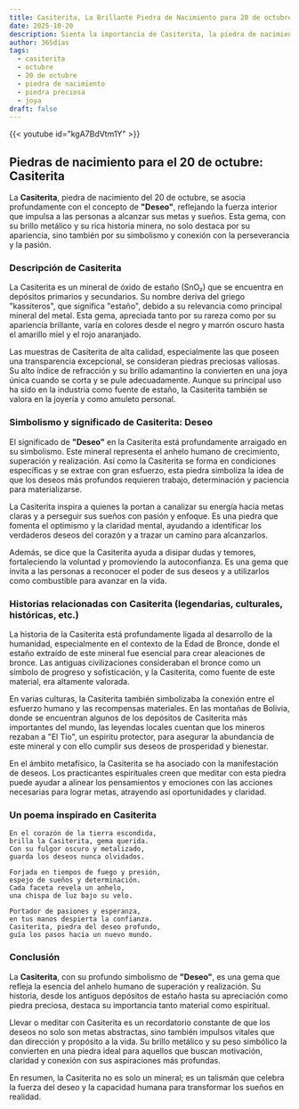 ```yaml
---
title: Casiterita, La Brillante Piedra de Nacimiento para 20 de octubre
date: 2025-10-20
description: Sienta la importancia de Casiterita, la piedra de nacimiento de 20 de octubre que simboliza Deseo. Deje que su belleza y significado iluminen su día.
author: 365días
tags:
  - casiterita
  - octubre
  - 20 de octubre
  - piedra de nacimiento
  - piedra preciosa
  - joya
draft: false
---
```


{{< youtube id="kgA7BdVtm1Y" >}}

## Piedras de nacimiento para el 20 de octubre: Casiterita

La **Casiterita**, piedra de nacimiento del 20 de octubre, se asocia profundamente con el concepto de **"Deseo"**, reflejando la fuerza interior que impulsa a las personas a alcanzar sus metas y sueños. Esta gema, con su brillo metálico y su rica historia minera, no solo destaca por su apariencia, sino también por su simbolismo y conexión con la perseverancia y la pasión.

### Descripción de Casiterita

La Casiterita es un mineral de óxido de estaño (SnO₂) que se encuentra en depósitos primarios y secundarios. Su nombre deriva del griego "kassiteros", que significa "estaño", debido a su relevancia como principal mineral del metal. Esta gema, apreciada tanto por su rareza como por su apariencia brillante, varía en colores desde el negro y marrón oscuro hasta el amarillo miel y el rojo anaranjado.

Las muestras de Casiterita de alta calidad, especialmente las que poseen una transparencia excepcional, se consideran piedras preciosas valiosas. Su alto índice de refracción y su brillo adamantino la convierten en una joya única cuando se corta y se pule adecuadamente. Aunque su principal uso ha sido en la industria como fuente de estaño, la Casiterita también se valora en la joyería y como amuleto personal.

### Simbolismo y significado de Casiterita: Deseo

El significado de **"Deseo"** en la Casiterita está profundamente arraigado en su simbolismo. Este mineral representa el anhelo humano de crecimiento, superación y realización. Así como la Casiterita se forma en condiciones específicas y se extrae con gran esfuerzo, esta piedra simboliza la idea de que los deseos más profundos requieren trabajo, determinación y paciencia para materializarse.

La Casiterita inspira a quienes la portan a canalizar su energía hacia metas claras y a perseguir sus sueños con pasión y enfoque. Es una piedra que fomenta el optimismo y la claridad mental, ayudando a identificar los verdaderos deseos del corazón y a trazar un camino para alcanzarlos.

Además, se dice que la Casiterita ayuda a disipar dudas y temores, fortaleciendo la voluntad y promoviendo la autoconfianza. Es una gema que invita a las personas a reconocer el poder de sus deseos y a utilizarlos como combustible para avanzar en la vida.

### Historias relacionadas con Casiterita (legendarias, culturales, históricas, etc.)

La historia de la Casiterita está profundamente ligada al desarrollo de la humanidad, especialmente en el contexto de la Edad de Bronce, donde el estaño extraído de este mineral fue esencial para crear aleaciones de bronce. Las antiguas civilizaciones consideraban el bronce como un símbolo de progreso y sofisticación, y la Casiterita, como fuente de este material, era altamente valorada.

En varias culturas, la Casiterita también simbolizaba la conexión entre el esfuerzo humano y las recompensas materiales. En las montañas de Bolivia, donde se encuentran algunos de los depósitos de Casiterita más importantes del mundo, las leyendas locales cuentan que los mineros rezaban a "El Tío", un espíritu protector, para asegurar la abundancia de este mineral y con ello cumplir sus deseos de prosperidad y bienestar.

En el ámbito metafísico, la Casiterita se ha asociado con la manifestación de deseos. Los practicantes espirituales creen que meditar con esta piedra puede ayudar a alinear los pensamientos y emociones con las acciones necesarias para lograr metas, atrayendo así oportunidades y claridad.

### Un poema inspirado en Casiterita

```
En el corazón de la tierra escondida,  
brilla la Casiterita, gema querida.  
Con su fulgor oscuro y metalizado,  
guarda los deseos nunca olvidados.  

Forjada en tiempos de fuego y presión,  
espejo de sueños y determinación.  
Cada faceta revela un anhelo,  
una chispa de luz bajo su velo.  

Portador de pasiones y esperanza,  
en tus manos despierta la confianza.  
Casiterita, piedra del deseo profundo,  
guía los pasos hacia un nuevo mundo.  
```

### Conclusión

La **Casiterita**, con su profundo simbolismo de **"Deseo"**, es una gema que refleja la esencia del anhelo humano de superación y realización. Su historia, desde los antiguos depósitos de estaño hasta su apreciación como piedra preciosa, destaca su importancia tanto material como espiritual.

Llevar o meditar con Casiterita es un recordatorio constante de que los deseos no solo son metas abstractas, sino también impulsos vitales que dan dirección y propósito a la vida. Su brillo metálico y su peso simbólico la convierten en una piedra ideal para aquellos que buscan motivación, claridad y conexión con sus aspiraciones más profundas.

En resumen, la Casiterita no es solo un mineral; es un talismán que celebra la fuerza del deseo y la capacidad humana para transformar los sueños en realidad.